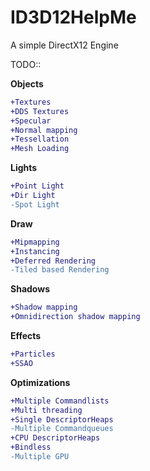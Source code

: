 # ID3D12HelpMe
A simple DirectX12 Engine


TODO::

**Objects**
```diff
+Textures
+DDS Textures
+Specular
+Normal mapping
+Tessellation
+Mesh Loading
```
**Lights**
```diff
+Point Light
+Dir Light
-Spot Light
```
**Draw**
```diff
+Mipmapping
+Instancing
+Deferred Rendering
-Tiled based Rendering
```
**Shadows**
```diff
+Shadow mapping
+Omnidirection shadow mapping
```
**Effects**
```diff
+Particles
+SSAO
```
**Optimizations**
```diff
+Multiple Commandlists
+Multi threading
+Single DescriptorHeaps
-Multiple Commandqueues
+CPU DescriptorHeaps
+Bindless
-Multiple GPU
```
